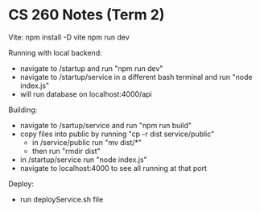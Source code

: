 # CS 260 Notes (Term 2)

Vite:
npm install -D vite 
npm run dev


Running with local backend:
- navigate to /startup and run "npm run dev"
- navigate to /startup/service in a different bash terminal and run "node index.js"
- will run database on localhost:4000/api

Building:
- navigate to /sartup/service and run "npm run build"
- copy files into public by running "cp -r dist service/public"
    - in /service/public run "mv dist/*"
    - then run "rmdir dist"
- in /startup/service run "node index.js"
- navigate to localhost:4000 to see all running at that port

Deploy:
- run deployService.sh file